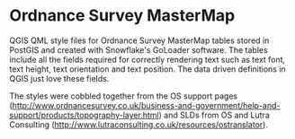 Ordnance Survey MasterMap
=========================

QGIS QML style files for Ordnance Survey MasterMap tables stored in PostGIS and created with Snowflake's GoLoader software.  The tables include all the fields required for correctly rendering text such as text font, text height, text orientation and text position.  The data driven definitions in QGIS just love these fields.

The styles were cobbled together from the OS support pages (http://www.ordnancesurvey.co.uk/business-and-government/help-and-support/products/topography-layer.html) and SLDs from OS and Lutra Consulting (http://www.lutraconsulting.co.uk/resources/ostranslator).

